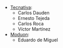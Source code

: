 - [Tecnativa](https://www.tecnativa.com):
  - Carlos Dauden
  - Ernesto Tejeda
  - Carlos Roca
  - Víctor Martínez
- [Moduon](https://www.moduon.team):
  - Eduardo de Miguel
